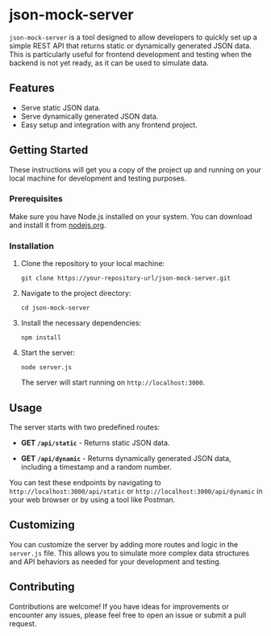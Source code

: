 # json-mock-server

`json-mock-server` is a tool designed to allow developers to quickly set up a simple REST API that returns static or dynamically generated JSON data. This is particularly useful for frontend development and testing when the backend is not yet ready, as it can be used to simulate data.

## Features

- Serve static JSON data.
- Serve dynamically generated JSON data.
- Easy setup and integration with any frontend project.

## Getting Started

These instructions will get you a copy of the project up and running on your local machine for development and testing purposes.

### Prerequisites

Make sure you have Node.js installed on your system. You can download and install it from [nodejs.org](https://nodejs.org/).

### Installation

1. Clone the repository to your local machine:

    ```
    git clone https://your-repository-url/json-mock-server.git
    ```

2. Navigate to the project directory:

    ```
    cd json-mock-server
    ```

3. Install the necessary dependencies:

    ```
    npm install
    ```

4. Start the server:

    ```
    node server.js
    ```

    The server will start running on `http://localhost:3000`.

## Usage

The server starts with two predefined routes:

- **GET `/api/static`** - Returns static JSON data.

- **GET `/api/dynamic`** - Returns dynamically generated JSON data, including a timestamp and a random number.

You can test these endpoints by navigating to `http://localhost:3000/api/static` or `http://localhost:3000/api/dynamic` in your web browser or by using a tool like Postman.

## Customizing

You can customize the server by adding more routes and logic in the `server.js` file. This allows you to simulate more complex data structures and API behaviors as needed for your development and testing.

## Contributing

Contributions are welcome! If you have ideas for improvements or encounter any issues, please feel free to open an issue or submit a pull request.

